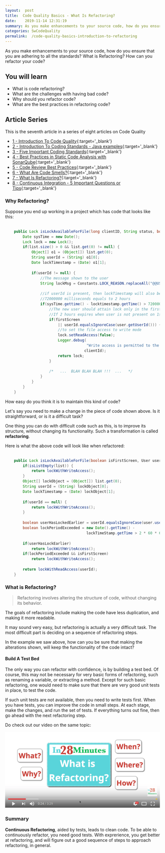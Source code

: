 ```yaml
---
layout:  post
title:  Code Quality Basics - What Is Refactoring?
date:    2019-11-14 12:31:19
summary: As you make enhancements to your source code, how do you ensure that you are adhering to all the standards? What is Refactoring? How can you refactor your code?
categories: SwCodeQuality
permalink:  /code-quality-basics-introduction-to-refactoring
---
```


As you make enhancements to your source code, how do you ensure that you are adhering to all the standards? What is Refactoring? How can you refactor your code?

## You will learn
- What is code refactoring?
- What are the challenges with having bad code?
- Why should you refactor code?
- What are the best practices in refactoring code?

## Article Series

This is the seventh article in a series of eight articles on Code Quality
- [1 - Introduction To Code Quality](/introduction-to-code-quality){:target='_blank'}
- [2 - Introduction To Coding Standards - Java examples](/coding-standards-with-java-examples){:target='_blank'}
- [3 - Five Important Coding Standards](/code-quality-five-important-coding-standards){:target='_blank'}
- [4 - Best Practices in Static Code Analysis with SonarQube](/static-code-analysis-and-code-quality-best-practices-sonarqube){:target='_blank'}
- [5 - Code Review Best Practices](/code-review-best-practices){:target='_blank'}
- [6 - What Are Code Smells?](/code-quality-code-smells){:target='_blank'}
- [7 - What Is Refactoring?](/code-quality-basics-introduction-to-refactoring){:target='_blank'}
- [8 - Continuous Integration - 5 Important Questions or Tips](/five-tips-on-continuous-integration-best-practices){:target='_blank'}


### Why Refactoring?

Suppose you end up working in  a project which has code that looks like this:

```java

	public Lock isLockAvailableForFile(long clientID, String status, boolean firstScreen, User user, List list) {
		Date sysTime = new Date();
		Lock lock = new Lock();
		if(list.size() > 0 && list.get(0) != null) {
			Object[] o1 = (Object[]) list.get(0);
			String userId = (String) o1[0];
			Date lockTimestamp = (Date) o1[1];
		
			if(userId != null) {
				//The message shown to the user
				String lockMsg = Constants.LOCK_REASON.replaceAll("@@USER@@", userId);

				//if userId is present, then lockTimestamp will also be present
				//72000000 milliseconds equals to 2 hours
				if(sysTime.gettime() - locktimestamp.getTime() > 7200000) {
					//The new user should attain lock only in the first screen
					//If 2 hours expires when user is not present on 1st screen, then user Id...
					if(firstScreen 
						|| userId.equalsIgnoreCase(user.getUserId())) {
						//to set the file access to write mode
						lock.setReadAccess(false);
						Logger.debug(
									 "Write access is permitted to the User for client {0}",
									clientId);
						return lock;
					}

					/*   ...  BLAH BLAH BLAH !!!  ...   */
				}
			}
		}
	}

```

How easy do you think it is to maintain this kind of code? 

Let's say you need to make a change in the piece of code shown above. Is it straightforward, or is it a difficult task?

One thing you can do with difficult code such as this, is to improve its structure, without changing its functionality. Such a transformation is called **refactoring**. 

Here is what the above code will look like when refactored:

```java

	public Lock isLockAvailableForFile(boolean isFirstScreen, User user, List list) {
		if(isListEmpty(list)) {
			return lockWithWriteAccess();
		}
		Object[] lockObject = (Object[]) list.get(0);
		String userId = (String) lockObject[0];
		Date lockTimestamp = (Date) lockObject[1];

		if(userId == null) {
			return lockWithWriteAccess();
		}

		boolean userHasLockedEarlier = userId.equalsIgnoreCase(user.userId);
		boolean lockPeriodExceeded = new Date().getTime() -
									 lockTimeStamp.getTime > 2 * 60 * 60 * 1000;

		if(userHasLockEarlier)
			return lockWithWriteAccess();
		if(lockPeriodExceeded && isFirstScreen)
			return lockWithWriteAccess();

		return lockWithReadAccess(userId);
	}

```

### What is Refactoring?

> Refactoring involves altering the structure of code, without changing its behavior. 

The goals of refactoring include making the code have less duplication, and making it more readable. 

It may sound very easy, but refactoring is actually a very difficult task. The most difficult part is deciding on a sequence of refactoring steps. 

In the example we saw above, how can you be sure that making the alterations shown, will keep the functionality of the code intact?

#### Build A Test Bed

The only way you can refactor with confidence, is by building a test bed.  Of course, this may not be necessary for very basic forms of refactoring, such as renaming a variable, or extracting a method. Except for such basic refactoring, one would need to make sure that there are very good unit tests in place, to test the code. 

If such unit tests are not available, then you need to write tests first. When you have tests, you can improve the code in small steps. At each stage, make the changes, and run the set of tests. If everything turns out fine, then go ahead with the next refactoring step. 

Do check out our video on the same topic:

[![image info](images/Capture-070-01.png)](https://www.youtube.com/watch?v=2kxgoBZw9Xc)

### Summary

**Continuous Refactoring**, aided by tests, leads to clean code. To be able to continuously refactor, you need good tests. With exprerience, you get better at refactoring, and will figure out a good sequence of steps to approach refactoring, in general.
